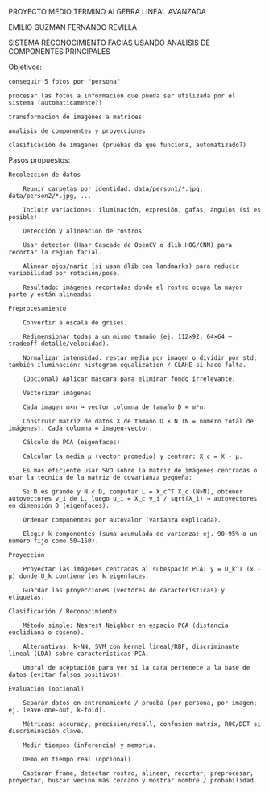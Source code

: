PROYECTO MEDIO TERMINO
ALGEBRA LINEAL AVANZADA

EMILIO GUZMAN
FERNANDO REVILLA

SISTEMA RECONOCIMIENTO FACIAS USANDO ANALISIS DE COMPONENTES PRINCIPALES

Objetivos:

    conseguir 5 fotos por "persona"

    procesar las fotos a informacion que pueda ser utilizada por el sistema (automaticamente?)

    transformacion de imagenes a matrices

    analisis de componentes y proyecciones

    clasificación de imagenes (pruebas de que funciona, automatizado?)





Pasos propuestos:

    Recolección de datos

        Reunir carpetas por identidad: data/person1/*.jpg, data/person2/*.jpg, ...

        Incluir variaciones: iluminación, expresión, gafas, ángulos (si es posible).

        Detección y alineación de rostros

        Usar detector (Haar Cascade de OpenCV o dlib HOG/CNN) para recortar la región facial.

        Alinear ojos/nariz (si usan dlib con landmarks) para reducir variabilidad por rotación/pose.

        Resultado: imágenes recortadas donde el rostro ocupa la mayor parte y están alineadas.

    Preprocesamiento

        Convertir a escala de grises.

        Redimensionar todas a un mismo tamaño (ej. 112×92, 64×64 — tradeoff detalle/velocidad).

        Normalizar intensidad: restar media por imagen o dividir por std; también iluminación: histogram equalization / CLAHE si hace falta.

        (Opcional) Aplicar máscara para eliminar fondo irrelevante.

        Vectorizar imágenes

        Cada imagen m×n → vector columna de tamaño D = m*n.

        Construir matriz de datos X de tamaño D × N (N = número total de imágenes). Cada columna = imagen-vector.

        Cálculo de PCA (eigenfaces)

        Calcular la media μ (vector promedio) y centrar: X_c = X - μ.

        Es más eficiente usar SVD sobre la matriz de imágenes centradas o usar la técnica de la matriz de covarianza pequeña:

        Si D es grande y N < D, computar L = X_c^T X_c (N×N), obtener autovectores v_i de L, luego u_i = X_c v_i / sqrt(λ_i) → autovectores en dimensión D (eigenfaces).

        Ordenar componentes por autovalor (varianza explicada).

        Elegir k componentes (suma acumulada de varianza: ej. 90–95% o un número fijo como 50–150).

    Proyección

        Proyectar las imágenes centradas al subespacio PCA: y = U_k^T (x - μ) donde U_k contiene los k eigenfaces.

        Guardar las proyecciones (vectores de características) y etiquetas.

    Clasificación / Reconocimiento

        Método simple: Nearest Neighbor en espacio PCA (distancia euclidiana o coseno).

        Alternativas: k-NN, SVM con kernel lineal/RBF, discriminante lineal (LDA) sobre características PCA.

        Umbral de aceptación para ver si la cara pertenece a la base de datos (evitar falsos positivos).

    Evaluación (opcional)

        Separar datos en entrenamiento / prueba (por persona, por imagen; ej. leave-one-out, k-fold).

        Métricas: accuracy, precision/recall, confusion matrix, ROC/DET si discriminación clave.

        Medir tiempos (inferencia) y memoria.

        Demo en tiempo real (opcional)

        Capturar frame, detectar rostro, alinear, recortar, preprocesar, proyectar, buscar vecino más cercano y mostrar nombre / probabilidad.